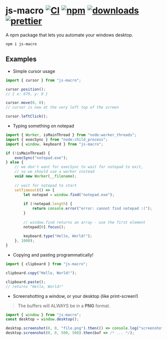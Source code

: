 # js-macro [![CI][ci-image]][ci-url] [![npm][npm-image]][npm-url] [![downloads][downloads-image]][downloads-url] [![prettier][prettier-image]][prettier-url]

[ci-image]: https://github.com/vierofernando/js-macro/actions/workflows/lint.yml/badge.svg?branch=main
[ci-url]: https://github.com/vierofernando/js-macro/actions/workflows/lint.yml
[prettier-image]: https://img.shields.io/badge/code_style-prettier-ff69b4.svg?style=flat-square
[prettier-url]: https://github.com/prettier/prettier
[npm-image]: https://img.shields.io/npm/v/js-macro.svg
[npm-url]: https://npmjs.org/package/js-macro
[downloads-image]: https://img.shields.io/npm/dm/js-macro.svg
[downloads-url]: https://npmjs.org/package/js-macro

A npm package that lets you automate your windows desktop.
```
npm i js-macro
```

## Examples
- Simple cursor usage
```js
import { cursor } from "js-macro";

cursor.position();
// { x: 679, y: 0 }

cursor.move(0, 0);
// cursor is now at the very left top of the screen

cursor.leftClick();
```
- Typing something on notepad
```js
import { Worker, isMainThread } from "node:worker_threads";
import { execSync } from "node:child_process";
import { window, keyboard } from "js-macro";

if (!isMainThread) {
    execSync("notepad.exe");
} else {
    // we don't want for execSync to wait for notepad to exit,
    // so we should use a worker instead
    void new Worker(__filename);
    
    // wait for notepad to start
    setTimeout(() => {
        let notepad = window.find("notepad.exe");
        
        if (!notepad.length) {
            return console.error("error: cannot find notepad :(");
        }
        
        // window.find returns an array - use the first element
        notepad[0].focus();
        
        keyboard.type("Hello, World!");
    }, 1000);
}
```
- Copying and pasting programmatically!
```js
import { clipboard } from "js-macro";

clipboard.copy("Hello, World!");

clipboard.paste();
// returns "Hello, World!"
```
- Screenshotting a window, or your desktop (like print-screen!)
> The buffers will ALWAYS be in a **PNG** format.
```js
import { window } from "js-macro";
const desktop = window.desktop();

desktop.screenshot(0, 0, "file.png").then(() => console.log("screenshotted!"));
desktop.screenshot(0, 0, 500, 500).then(buf => /* ... */);
```
